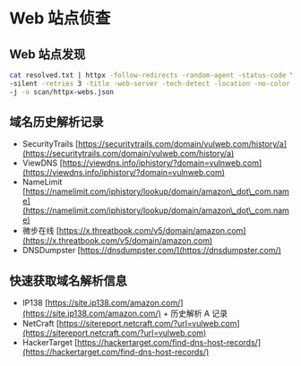 # Web 站点侦查

## Web 站点发现

```bash
cat resolved.txt | httpx -follow-redirects -random-agent -status-code \
-silent -retries 3 -title -web-server -tech-detect -location -no-color \
-j -o scan/httpx-webs.json
```

## 域名历史解析记录

* SecurityTrails [https://securitytrails.com/domain/vulweb.com/history/a](https://securitytrails.com/domain/vulweb.com/history/a)
* ViewDNS [https://viewdns.info/iphistory/?domain=vulnweb.com](https://viewdns.info/iphistory/?domain=vulnweb.com)
* NameLimit [https://namelimit.com/iphistory/lookup/domain/amazon\_dot\_com.name](https://namelimit.com/iphistory/lookup/domain/amazon\_dot\_com.name)
* 微步在线 [https://x.threatbook.com/v5/domain/amazon.com](https://x.threatbook.com/v5/domain/amazon.com)
* DNSDumpster [https://dnsdumpster.com/](https://dnsdumpster.com/)

## 快速获取域名解析信息

* IP138 [https://site.ip138.com/amazon.com/](https://site.ip138.com/amazon.com/) + 历史解析 A 记录
* NetCraft [https://sitereport.netcraft.com/?url=vulweb.com](https://sitereport.netcraft.com/?url=vulweb.com)
* HackerTarget [https://hackertarget.com/find-dns-host-records/](https://hackertarget.com/find-dns-host-records/)


